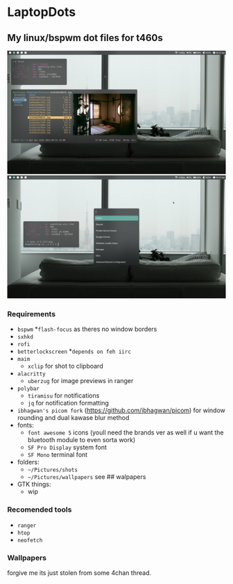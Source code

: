 # LaptopDots
## My linux/bspwm dot files for t460s

![screenshot](https://github.com/NotPocky/LaptopDots/blob/master/showcase/desktop.png)
![screenshot](https://github.com/NotPocky/LaptopDots/blob/master/showcase/rofi.png)

### Requirements
* `bspwm`
  *`flash-focus` as theres no window borders
* `sxhkd`
* `rofi`
* `betterlockscreen`
  *`depends on feh iirc`
* `maim`
  * `xclip` for shot to clipboard
* `alacritty`
  * `uberzug` for image previews in ranger 
* `polybar`
  * `tiramisu` for notifications
  * `jq` for notification formatting
* `ibhagwan's picom fork` (https://github.com/ibhagwan/picom) for window rounding and dual kawase blur method
* fonts:
  * `font awesome 5` icons (youll need the brands ver as well if u want the bluetooth module to even sorta work)
  * `SF Pro Display` system font
  * `SF Mono` terminal font
* folders:
  * `~/Pictures/shots`
  * `~/Pictures/wallpapers` see ## walpapers
* GTK things:
  * wip
 
### Recomended tools
 * `ranger`
 * `htop`
 * `neofetch` 
 
### Wallpapers 
forgive me its just stolen from some 4chan thread.

